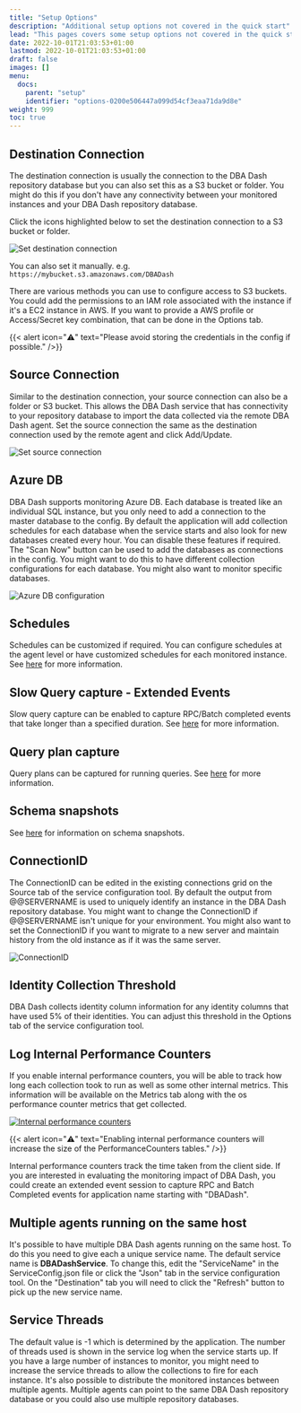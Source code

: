 ```yaml
---
title: "Setup Options"
description: "Additional setup options not covered in the quick start"
lead: "This pages covers some setup options not covered in the quick start guide."
date: 2022-10-01T21:03:53+01:00
lastmod: 2022-10-01T21:03:53+01:00
draft: false
images: []
menu:
  docs:
    parent: "setup"
    identifier: "options-0200e506447a099d54cf3eaa71da9d8e"
weight: 999
toc: true
---
```

## Destination Connection

The destination connection is usually the connection to the DBA Dash repository database but you can also set this as a S3 bucket or folder.  You might do this if you don't have any connectivity between your monitored instances and your DBA Dash repository database.  

Click the icons highlighted below to set the destination connection to a S3 bucket or folder.

![Set destination connection](destination.png)

You can also set it manually.  e.g. 
`https://mybucket.s3.amazonaws.com/DBADash`

There are various methods you can use to configure access to S3 buckets.  You could add the permissions to an IAM role associated with the instance if it's a EC2 instance in AWS.  If you want to provide a AWS profile or Access/Secret key combination, that can be done in the Options tab.  

{{< alert icon="⚠️" text="Please avoid storing the credentials in the config if possible." />}}

## Source Connection

Similar to the destination connection, your source connection can also be a folder or S3 bucket.  This allows the DBA Dash service that has connectivity to your repository database to import the data collected via the remote DBA Dash agent.  Set the source connection the same as the destination connection used by the remote agent and click Add/Update.

![Set source connection](source.png)

## Azure DB

DBA Dash supports monitoring Azure DB.  Each database is treated like an individual SQL instance, but you only need to add a connection to the master database to the config.  By default the application will add collection schedules for each database when the service starts and also look for new databases created every hour.  You can disable these features if required.  The "Scan Now" button can be used to add the databases as connections in the config.  You might want to do this to have different collection configurations for each database.  You might also want to monitor specific databases.

![Azure DB configuration](azuredb.png)

## Schedules

Schedules can be customized if required.  You can configure schedules at the agent level or have customized schedules for each monitored instance.  See [here](/docs/help/schedule/) for more information. 

## Slow Query capture - Extended Events 

Slow query capture can be enabled to capture RPC/Batch completed events that take longer than a specified duration.  See [here](/docs/help/slow-queries/) for more information.

## Query plan capture

Query plans can be captured for running queries.  See [here](/docs/help/running-queries/) for more information.

## Schema snapshots

See [here](/docs/help/schema-snapshots/) for information on schema snapshots.

## ConnectionID

The ConnectionID can be edited in the existing connections grid on the Source tab of the service configuration tool.  By default the output from @@SERVERNAME is used to uniquely identify an instance in the DBA Dash repository database.  You might want to change the ConnectionID if @@SERVERNAME isn't unique for your environment.  You might also want to set the ConnectionID if you want to migrate to a new server and maintain history from the old instance as if it was the same server.

![ConnectionID](connectionid.png)

## Identity Collection Threshold

DBA Dash collects identity column information for any identity columns that have used 5% of their identities.  You can adjust this threshold in the Options tab of the service configuration tool.

## Log Internal Performance Counters

If you enable internal performance counters, you will be able to track how long each collection took to run as well as some other internal metrics.  This information will be available on the Metrics tab along with the os performance counter metrics that get collected.  

[![Internal performance counters](internalcounters.png)](internalcounters.png)

{{< alert icon="⚠️" text="Enabling internal performance counters will increase the size of the PerformanceCounters tables." />}}

Internal performance counters track the time taken from the client side.  If you are interested in evaluating the monitoring impact of DBA Dash, you could create an extended event session to capture RPC and Batch Completed events for application name starting with "DBADash".

## Multiple agents running on the same host

It's possible to have multiple DBA Dash agents running on the same host.  To do this you need to give each a unique service name.  The default service name is **DBADashService**.  To change this, edit the "ServiceName" in the ServiceConfig.json file or click the "Json" tab in the service configuration tool.  On the "Destination" tab you will need to click the "Refresh" button to pick up the new service name.

## Service Threads

The default value is -1 which is determined by the application.  The number of threads used is shown in the service log when the service starts up. If you have a large number of instances to monitor, you might need to increase the service threads to allow the collections to fire for each instance. It's also possible to distribute the monitored instances between multiple agents.  Multiple agents can point to the same DBA Dash repository database or you could also use multiple repository databases.